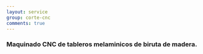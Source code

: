 ```yaml
---
layout: service
group: corte-cnc
comments: true
---
```


### Maquinado CNC de tableros melaminicos de biruta de madera.
